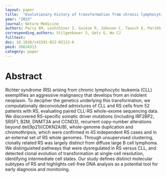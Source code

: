 ```yaml
---
layout: paper
title:  "Evolutionary history of transformation from chronic lymphocytic leukemia to Richter syndrome"
year: "2023"
journal: Nature Medicine
authors: Parry EM, Leshchiner I, Guièze R, Johnson C, Tausch E, Parikh SA, Lemvigh C, Broséus J, Hergalant S, Messer C, Utro F, Levovitz C, Rhrissorrakrai K, Li L, Rosebrock D, Yin S, Deng S, Slowik K, Jacobs R, Huang T, Li S, Fell G, Redd R, Lin Z, Knisbacher BA, Livitz D, Schneider C, Ruthen N, Elagina L, Taylor-Weiner A, Persaud B, Martinez A, Fernandes SM, Purroy N, Anandappa AJ, Ma J, Hess J, Rassenti LZ, Kipps TJ, Jain N, Wierda W, Cymbalista F, Feugier P, Kay NE, Livak KJ, Danysh BP, Stewart C, Neuberg D, Davids MS, Brown JR, Parida L, Stilgenbauer S, Getz G, Wu CJ
corresponding_authors: Stilgenbauer S, Getz G, Wu CJ
fulltext: 
doi: 10.1038/s41591-022-02113-6
pmid: 36624313
category: paper
---
```


# Abstract

Richter syndrome (RS) arising from chronic lymphocytic leukemia (CLL) exemplifies an aggressive malignancy that develops from an indolent neoplasm. To decipher the genetics underlying this transformation, we computationally deconvoluted admixtures of CLL and RS cells from 52 patients with RS, evaluating paired CLL-RS whole-exome sequencing data. We discovered RS-specific somatic driver mutations (including IRF2BP2, SRSF1, B2M, DNMT3A and CCND3), recurrent copy-number alterations beyond del(9p21)(CDKN2A/B), whole-genome duplication and chromothripsis, which were confirmed in 45 independent RS cases and in an external set of RS whole genomes. Through unsupervised clustering, clonally related RS was largely distinct from diffuse large B cell lymphoma. We distinguished pathways that were dysregulated in RS versus CLL, and detected clonal evolution of transformation at single-cell resolution, identifying intermediate cell states. Our study defines distinct molecular subtypes of RS and highlights cell-free DNA analysis as a potential tool for early diagnosis and monitoring.



